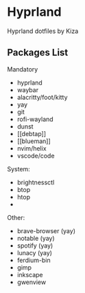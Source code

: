 # Hyprland
Hyprland dotfiles by Kiza

## Packages List
Mandatory
- hyprland
- waybar
- alacritty/foot/kitty
- yay
- git
- rofi-wayland
- dunst
- [[debtap]]
- [[blueman]]
- nvim/helix
- vscode/code

System:
- brightnessctl
- btop
- htop
- 

Other:
- brave-browser (yay)
- notable (yay)
- spotify (yay)
- lunacy (yay)
- ferdium-bin
- gimp
- inkscape
- gwenview
